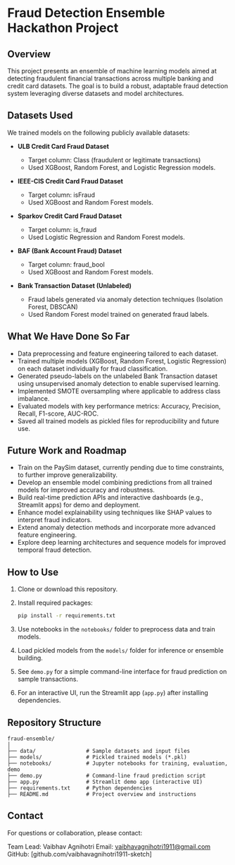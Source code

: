 
# Fraud Detection Ensemble Hackathon Project

## Overview
This project presents an ensemble of machine learning models aimed at detecting fraudulent financial transactions across multiple banking and credit card datasets. The goal is to build a robust, adaptable fraud detection system leveraging diverse datasets and model architectures.

## Datasets Used
We trained models on the following publicly available datasets:

- **ULB Credit Card Fraud Dataset**
  - Target column: Class (fraudulent or legitimate transactions)
  - Used XGBoost, Random Forest, and Logistic Regression models.

- **IEEE-CIS Credit Card Fraud Dataset**
  - Target column: isFraud
  - Used XGBoost and Random Forest models.

- **Sparkov Credit Card Fraud Dataset**
  - Target column: is_fraud
  - Used Logistic Regression and Random Forest models.

- **BAF (Bank Account Fraud) Dataset**
  - Target column: fraud_bool
  - Used XGBoost and Random Forest models.

- **Bank Transaction Dataset (Unlabeled)**
  - Fraud labels generated via anomaly detection techniques (Isolation Forest, DBSCAN)
  - Used Random Forest model trained on generated fraud labels.

## What We Have Done So Far

- Data preprocessing and feature engineering tailored to each dataset.
- Trained multiple models (XGBoost, Random Forest, Logistic Regression) on each dataset individually for fraud classification.
- Generated pseudo-labels on the unlabeled Bank Transaction dataset using unsupervised anomaly detection to enable supervised learning.
- Implemented SMOTE oversampling where applicable to address class imbalance.
- Evaluated models with key performance metrics: Accuracy, Precision, Recall, F1-score, AUC-ROC.
- Saved all trained models as pickled files for reproducibility and future use.

## Future Work and Roadmap

- Train on the PaySim dataset, currently pending due to time constraints, to further improve generalizability.
- Develop an ensemble model combining predictions from all trained models for improved accuracy and robustness.
- Build real-time prediction APIs and interactive dashboards (e.g., Streamlit apps) for demo and deployment.
- Enhance model explainability using techniques like SHAP values to interpret fraud indicators.
- Extend anomaly detection methods and incorporate more advanced feature engineering.
- Explore deep learning architectures and sequence models for improved temporal fraud detection.

## How to Use

1. Clone or download this repository.
2. Install required packages:

   ```bash
   pip install -r requirements.txt
   ```

3. Use notebooks in the `notebooks/` folder to preprocess data and train models.
4. Load pickled models from the `models/` folder for inference or ensemble building.
5. See `demo.py` for a simple command-line interface for fraud prediction on sample transactions.
6. For an interactive UI, run the Streamlit app (`app.py`) after installing dependencies.

## Repository Structure

```
fraud-ensemble/
│
├── data/                # Sample datasets and input files
├── models/              # Pickled trained models (*.pkl)
├── notebooks/           # Jupyter notebooks for training, evaluation, demo
├── demo.py              # Command-line fraud prediction script
├── app.py               # Streamlit demo app (interactive UI)
├── requirements.txt     # Python dependencies
├── README.md            # Project overview and instructions
```

## Contact

For questions or collaboration, please contact:

Team Lead: Vaibhav Agnihotri
Email: [vaibhavagnihotri1911@gmail.com](mailto:vaibhavagnihotri1911@gmail.com)
GitHub: [github.com/vaibhavagnihotri1911-sketch]
